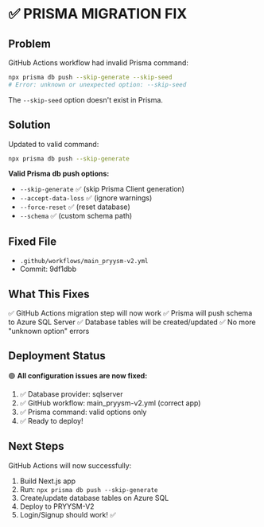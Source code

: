 # ✅ PRISMA MIGRATION FIX

## Problem
GitHub Actions workflow had invalid Prisma command:
```bash
npx prisma db push --skip-generate --skip-seed
# Error: unknown or unexpected option: --skip-seed
```

The `--skip-seed` option doesn't exist in Prisma.

## Solution
Updated to valid command:
```bash
npx prisma db push --skip-generate
```

**Valid Prisma db push options:**
- `--skip-generate` ✅ (skip Prisma Client generation)
- `--accept-data-loss` ✅ (ignore warnings)
- `--force-reset` ✅ (reset database)
- `--schema` ✅ (custom schema path)

## Fixed File
- `.github/workflows/main_pryysm-v2.yml`
- Commit: 9df1dbb

## What This Fixes
✅ GitHub Actions migration step will now work
✅ Prisma will push schema to Azure SQL Server
✅ Database tables will be created/updated
✅ No more "unknown option" errors

## Deployment Status
🟢 **All configuration issues are now fixed:**
1. ✅ Database provider: sqlserver
2. ✅ GitHub workflow: main_pryysm-v2.yml (correct app)
3. ✅ Prisma command: valid options only
4. ✅ Ready to deploy!

## Next Steps
GitHub Actions will now successfully:
1. Build Next.js app
2. Run: `npx prisma db push --skip-generate`
3. Create/update database tables on Azure SQL
4. Deploy to PRYYSM-V2
5. Login/Signup should work! ✅
